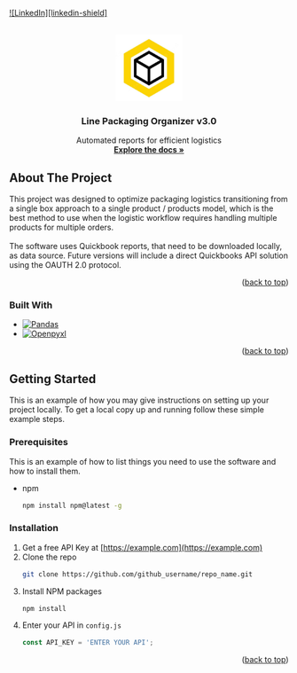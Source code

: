 <!-- REFERENCES -->
[Pandas]: https://img.shields.io/badge/pandas-FFFFFF?style=for-the-badge&logo=pandas&logoColor=blue
[Openpyxl]: https://img.shields.io/badge/openpyxl-5A45FF?style=for-the-badge&logo=openbadges&logoColor=white

[![LinkedIn][linkedin-shield]](https://www.linkedin.com/in/andres-bruges-776382126/)

<!-- PROJECT LOGO -->
<br />
<div align="center">
  <a>
    <img src="images/box.jpg" alt="Logo" width="120" height="120">
  </a>

<h3 align="center">Line Packaging Organizer v3.0</h3>

  <p align="center">
    Automated reports for efficient logistics
    <br />
    <a href="https://github.com/abruges/Line-packaging-organizer-v3.0"><strong>Explore the docs »</strong></a>
    <br />

  </p>
</div>



<!-- ABOUT THE PROJECT -->
## About The Project

This project was designed to optimize packaging logistics transitioning from a
single box approach to a single product / products model, which is the best method to use when 
the logistic workflow requires handling multiple products for multiple orders.
<br />
<br />
The software uses Quickbook reports, that need to be downloaded locally, as data source. Future 
versions will include a direct Quickbooks API solution using the OAUTH 2.0 protocol.

<p align="right">(<a href="#readme-top">back to top</a>)</p>



### Built With

* [![Pandas][Pandas]](https://pandas.pydata.org/)
* [![Openpyxl][Openpyxl]](https://openpyxl.readthedocs.io/en/stable/)

<p align="right">(<a href="#readme-top">back to top</a>)</p>



<!-- GETTING STARTED -->
## Getting Started

This is an example of how you may give instructions on setting up your project locally.
To get a local copy up and running follow these simple example steps.

### Prerequisites

This is an example of how to list things you need to use the software and how to install them.
* npm
  ```sh
  npm install npm@latest -g
  ```

### Installation

1. Get a free API Key at [https://example.com](https://example.com)
2. Clone the repo
   ```sh
   git clone https://github.com/github_username/repo_name.git
   ```
3. Install NPM packages
   ```sh
   npm install
   ```
4. Enter your API in `config.js`
   ```js
   const API_KEY = 'ENTER YOUR API';
   ```

<p align="right">(<a href="#readme-top">back to top</a>)</p>


